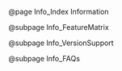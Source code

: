 @page Info_Index Information

@subpage Info_FeatureMatrix

@subpage Info_VersionSupport

@subpage Info_FAQs
